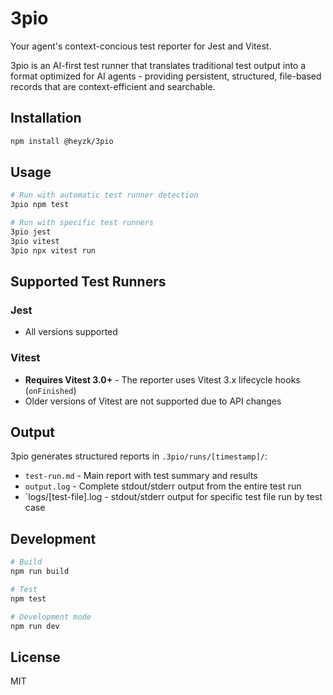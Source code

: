 # 3pio

Your agent's context-concious test reporter for Jest and Vitest.

3pio is an AI-first test runner that translates traditional test output into a format optimized for AI agents - providing persistent, structured, file-based records that are context-efficient and searchable.

## Installation

```bash
npm install @heyzk/3pio
```

## Usage

```bash
# Run with automatic test runner detection
3pio npm test

# Run with specific test runners
3pio jest
3pio vitest
3pio npx vitest run
```

## Supported Test Runners

### Jest
- All versions supported

### Vitest
- **Requires Vitest 3.0+** - The reporter uses Vitest 3.x lifecycle hooks (`onFinished`)
- Older versions of Vitest are not supported due to API changes

## Output

3pio generates structured reports in `.3pio/runs/[timestamp]/`:
- `test-run.md` - Main report with test summary and results
- `output.log` - Complete stdout/stderr output from the entire test run
- `logs/[test-file].log - stdout/stderr output for specific test file run by test case

## Development

```bash
# Build
npm run build

# Test
npm test

# Development mode
npm run dev
```

## License

MIT

